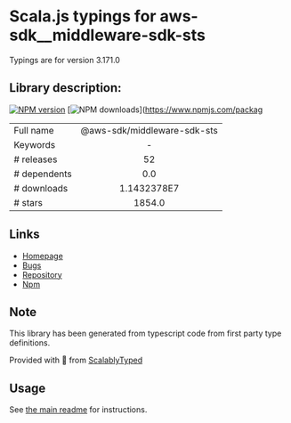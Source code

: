 
# Scala.js typings for aws-sdk__middleware-sdk-sts

Typings are for version 3.171.0

## Library description:
[![NPM version](https://img.shields.io/npm/v/@aws-sdk/middleware-sdk-sts/latest.svg)](https://www.npmjs.com/package/@aws-sdk/middleware-sdk-sts) [![NPM downloads](https://img.shields.io/npm/dm/@aws-sdk/middleware-sdk-sts.svg)](https://www.npmjs.com/packag

|                    |                 |
| ------------------ | :-------------: |
| Full name          | @aws-sdk/middleware-sdk-sts |
| Keywords           | - |
| # releases         | 52 |
| # dependents       | 0.0 |
| # downloads        | 1.1432378E7 |
| # stars            | 1854.0 |

## Links
- [Homepage](https://github.com/aws/aws-sdk-js-v3/tree/main/packages/middleware-sdk-sts)
- [Bugs](https://github.com/aws/aws-sdk-js-v3/issues)
- [Repository](https://github.com/aws/aws-sdk-js-v3)
- [Npm](https://www.npmjs.com/package/%40aws-sdk%2Fmiddleware-sdk-sts)
    


## Note
This library has been generated from typescript code from first party type definitions.

Provided with :purple_heart: from [ScalablyTyped](https://github.com/oyvindberg/ScalablyTyped)

## Usage
See [the main readme](../../readme.md) for instructions.


